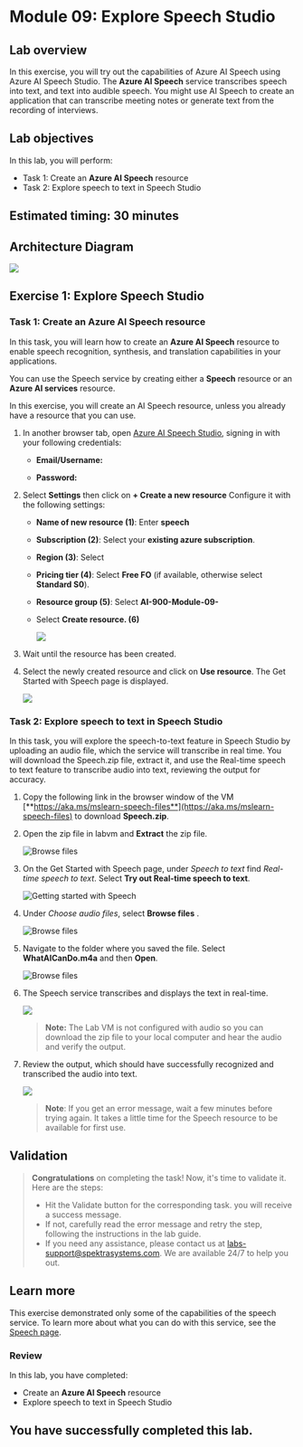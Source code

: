 # Module 09: Explore Speech Studio

## Lab overview

In this exercise, you will try out the capabilities of Azure AI Speech using Azure AI Speech Studio. The **Azure AI Speech** service transcribes speech into text, and text into audible speech. You might use AI Speech to create an application that can transcribe meeting notes or generate text from the recording of interviews. 
 
## Lab objectives

In this lab, you will perform:

- Task 1: Create an **Azure AI Speech** resource
- Task 2: Explore speech to text in Speech Studio

## Estimated timing: 30 minutes

## Architecture Diagram

  ![](media/module09.png)

## Exercise 1: Explore Speech Studio

### Task 1: Create an **Azure AI Speech** resource

In this task, you will learn how to create an **Azure AI Speech** resource to enable speech recognition, synthesis, and translation capabilities in your applications.

You can use the Speech service by creating either a **Speech** resource or an **Azure AI services** resource.

In this exercise, you will create an AI Speech resource, unless you already have a resource that you can use.

1. In another browser tab, open [Azure AI Speech Studio](https://speech.microsoft.com/), signing in with your following credentials:

   - **Email/Username:** <inject key="AzureAdUserEmail"></inject>
 
   - **Password:** <inject key="AzureAdUserPassword"></inject>

 1. Select **Settings** then click on  **+ Create a new resource** Configure it with the following settings:
    - **Name of new resource (1)**: Enter **speech<inject key="DeploymentID" enableCopy="false" />**
    - **Subscription (2)**: Select your **existing azure subscription**.
    - **Region (3)**:  Select **<inject key="location" enableCopy="false"/>**
    - **Pricing tier (4)**: Select **Free FO** (if available, otherwise select **Standard S0**).
    - **Resource group (5)**: Select **AI-900-Module-09-<inject key="DeploymentID" enableCopy="false" />**
    - Select **Create resource. (6)**

      ![](media/ai9.png)

1. Wait until the resource has been created.

1. Select the newly created resource and click on  **Use resource**. The Get Started with Speech page is displayed.

    ![](media/06.png)

### Task 2: Explore speech to text in Speech Studio

In this task, you will explore the speech-to-text feature in Speech Studio by uploading an audio file, which the service will transcribe in real time. You will download the Speech.zip file, extract it, and use the Real-time speech to text feature to transcribe audio into text, reviewing the output for accuracy.

1. Copy the following link in the browser window of the VM  [**https://aka.ms/mslearn-speech-files**](https://aka.ms/mslearn-speech-files) to download **Speech.zip**. 

1. Open the zip file in labvm and **Extract** the zip file.

   ![Browse files](media/03.png)

1. On the Get Started with Speech page, under *Speech  to text* find *Real-time speech to text*. Select **Try out Real-time speech to text**.

    ![Getting started with Speech](media/02.png)

1. Under *Choose audio files*, select **Browse files** .

    ![Browse files](media/05.png)

1. Navigate to the folder where you saved the file. Select **WhatAICanDo.m4a** and then **Open**.

    ![Browse files](media/01.png)

1. The Speech service transcribes and displays the text in real-time. 

    ![](media/09.png)

    >**Note:** The Lab VM is not configured with audio so you can download the zip file to your local computer and hear the audio and verify the output.

1. Review the output, which should have successfully recognized and transcribed the audio into text.

    ![](media/08.png)

    > **Note**: If you get an error message, wait a few minutes before trying again. It takes a little time for the Speech resource to be available for first use.

## Validation

  > **Congratulations** on completing the task! Now, it's time to validate it. Here are the steps:
  > - Hit the Validate button for the corresponding task. you will receive a success message. 
  > - If not, carefully read the error message and retry the step, following the instructions in the lab guide.
  > - If you need any assistance, please contact us at labs-support@spektrasystems.com. We are available 24/7 to help you out.

   <validation step="fba5c663-5b29-43aa-8069-0349acf56ee1" />

## Learn more

This exercise demonstrated only some of the capabilities of the speech service. To learn more about what you can do with this service, see the [Speech page](https://azure.microsoft.com/services/cognitive-services/speech-services).

### Review

In this lab, you have completed:

- Create an **Azure AI Speech** resource
- Explore speech to text in Speech Studio
  
## You have successfully completed this lab.
